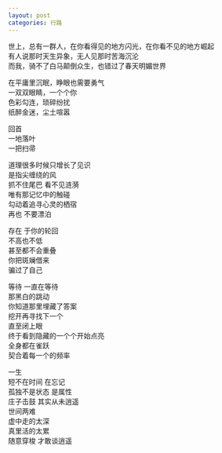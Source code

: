 ```yaml
---
layout: post
categories: 行路
---
```

世上，总有一群人，在你看得见的地方闪光，在你看不见的地方崛起  
有人说那时天生异象，无人见那时苦海沉沦  
而我，骑不了白马颠倒众生，也错过了春天明媚世界  

在平庸里沉眠，睁眼也需要勇气  
一双双眼睛，一个个你  
色彩勾连，琐碎纷扰  
纸醉金迷，尘土喧嚣  

回首  
一地落叶  
一把扫帚  

道理很多时候只增长了见识  
是指尖缠绕的风  
抓不住尾巴   看不见涟漪  
唯有那记忆中的触碰  
勾动着追寻心灵的栖宿  
再也    不要漂泊

存在    于你的轮回  
不高也不低  
甚至都不会重叠  
你把斑斓借来  
骗过了自己  

等待    一直在等待  
那黑白的跳动  
你知道那里埋藏了答案  
挖开再寻找下一个  
直至闭上眼  
终于看到隐藏的一个个开始点亮  
全身都在雀跃  
契合着每一个的频率  

一生  
短不在时间     在忘记  
孤独不是状态     是属性  
庄子击鼓    其实从未逍遥  
世间两难  
虚中走的太深  
真里活的太累  
随意穿梭    才敢谈逍遥